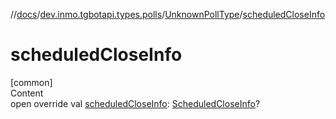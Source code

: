 //[docs](../../../index.md)/[dev.inmo.tgbotapi.types.polls](../index.md)/[UnknownPollType](index.md)/[scheduledCloseInfo](scheduled-close-info.md)



# scheduledCloseInfo  
[common]  
Content  
open override val [scheduledCloseInfo](scheduled-close-info.md): [ScheduledCloseInfo](../-scheduled-close-info/index.md)?  



